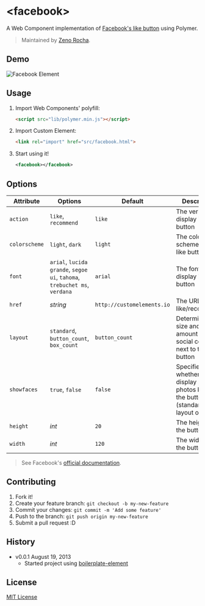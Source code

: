 # &lt;facebook&gt;

A Web Component implementation of [Facebook's like button](https://developers.facebook.com/docs/reference/plugins/like/) using Polymer.

> Maintained by [Zeno Rocha](https://github.com/zenorocha).

## Demo

![Facebook Element](http://zno.io/Quih/facebook-element.png)

## Usage

1. Import Web Components' polyfill:

	```html
	<script src="lib/polymer.min.js"></script>
	```

2. Import Custom Element:

	```html
	<link rel="import" href="src/facebook.html">
	```

3. Start using it!

	```xml
	<facebook></facebook>
	```

## Options

Attribute     | Options             | Default        | Description
---           | ---                 | ---            | ---
`action`      | `like`, `recommend` | `like` | The verb to display in the button
`colorscheme` | `light`, `dark` | `light` | The color scheme for the like button
`font`        | `arial`, `lucida grande`, `segoe ui`, `tahoma`, `trebuchet ms`, `verdana` | `arial` | The font to display in the button
`href`        | *string* | `http://customelements.io` | The URL to like/recommend
`layout`      | `standard`, `button_count`, `box_count` | `button_count` | Determines the size and amount of social context next to the button
`showfaces`   | `true`, `false` | `false` | Specifies whether to display profile photos below the button (standard layout only)
`height`       | *int* | `20` | The height of the button
`width`       | *int* | `120` | The width of the button

> See Facebook's [official documentation](https://developers.facebook.com/docs/reference/plugins/like/).

## Contributing

1. Fork it!
2. Create your feature branch: `git checkout -b my-new-feature`
3. Commit your changes: `git commit -m 'Add some feature'`
4. Push to the branch: `git push origin my-new-feature`
5. Submit a pull request :D

## History

* v0.0.1 August 19, 2013
	* Started project using [boilerplate-element](https://github.com/customelements/boilerplate-element)

## License

[MIT License](http://opensource.org/licenses/MIT)